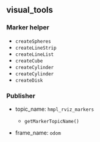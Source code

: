 ## visual_tools 
### Marker helper 
* `createSpheres`
* `createLineStrip`
* `createLineList`
* `createCube`
* `createCylinder`
* `createCylinder`
* `createDisk`

### Publisher
* topic_name: `hmpl_rviz_markers` 
    * `getMarkerTopicName()`
  
* frame_name: `odom`

